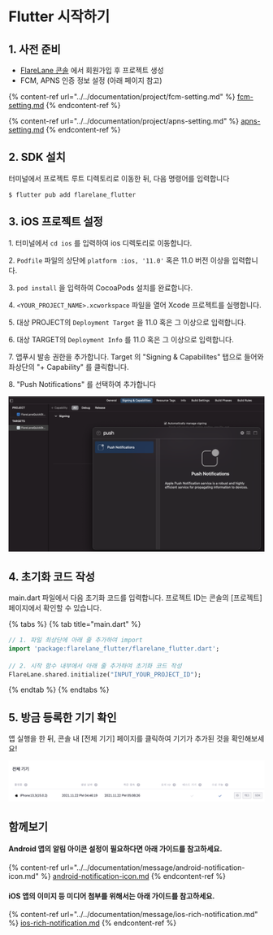 # Flutter 시작하기

## 1. 사전 준비

* [FlareLane 콘솔](https://console.flarelane.com) 에서 회원가입 후 프로젝트 생성
* FCM, APNS 인증 정보 설정 (아래 페이지 참고)

{% content-ref url="../../documentation/project/fcm-setting.md" %}
[fcm-setting.md](../../documentation/project/fcm-setting.md)
{% endcontent-ref %}

{% content-ref url="../../documentation/project/apns-setting.md" %}
[apns-setting.md](../../documentation/project/apns-setting.md)
{% endcontent-ref %}

## 2. SDK 설치

터미널에서 프로젝트 루트 디렉토리로 이동한 뒤, 다음 명령어를 입력합니다

```
$ flutter pub add flarelane_flutter
```

## 3. iOS 프로젝트 설정

1\. 터미널에서 `cd ios` 를 입력하여 ios 디렉토리로 이동합니다.

2\. `Podfile` 파일의 상단에 `platform :ios, '11.0'` 혹은 11.0 버전 이상을 입력합니다.

3\. `pod install` 을 입력하여 CocoaPods 설치를 완료합니다.

4\. `<YOUR_PROJECT_NAME>.xcworkspace` 파일을 열어 Xcode 프로젝트를 실행합니다.

5\. 대상 PROJECT의 `Deployment Target` 을 11.0 혹은 그 이상으로 입력합니다.

6\. 대상 TARGET의 `Deployment Info` 를 11.0 혹은 그 이상으로 입력합니다.

7\. 앱푸시 발송 권한을 추가합니다. Target 의 "Signing & Capabilites" 탭으로 들어와 좌상단의 "+ Capability" 를 클릭합니다.

8\. "Push Notifications" 를 선택하여 추가합니다

![](<../../.gitbook/assets/스크린샷 2021-10-05 오후 5.55.43.png>)

## 4. 초기화 코드 작성

main.dart 파일에서 다음 초기화 코드를 입력합니다. 프로젝트 ID는 콘솔의 \[프로젝트] 페이지에서 확인할 수 있습니다.

{% tabs %}
{% tab title="main.dart" %}
```dart
// 1. 파일 최상단에 아래 줄 추가하여 import
import 'package:flarelane_flutter/flarelane_flutter.dart';

// 2. 시작 함수 내부에서 아래 줄 추가하여 초기화 코드 작성
FlareLane.shared.initialize("INPUT_YOUR_PROJECT_ID");
```
{% endtab %}
{% endtabs %}

## 5. 방금 등록한 기기 확인

앱 실행을 한 뒤, 콘솔 내 \[전체 기기] 페이지를 클릭하여 기기가 추가된 것을 확인해보세요!

![](<../../.gitbook/assets/스크린샷 2021-12-15 오후 11.19.00.png>)

## 함께보기

#### Android 앱의 알림 아이콘 설정이 필요하다면 아래 가이드를 참고하세요.

{% content-ref url="../../documentation/message/android-notification-icon.md" %}
[android-notification-icon.md](../../documentation/message/android-notification-icon.md)
{% endcontent-ref %}

#### iOS 앱의 이미지 등 미디어 첨부를 위해서는 아래 가이드를 참고하세요.&#x20;

{% content-ref url="../../documentation/message/ios-rich-notification.md" %}
[ios-rich-notification.md](../../documentation/message/ios-rich-notification.md)
{% endcontent-ref %}

